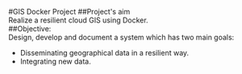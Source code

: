 #GIS Docker Project
##Project's aim  
Realize a resilient cloud GIS using Docker.  
##Objective:  
Design, develop and document a system which has two main goals:  
- Disseminating geographical data in a resilient way.  
- Integrating new data. 

